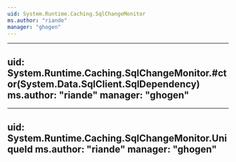 ```yaml
---
uid: System.Runtime.Caching.SqlChangeMonitor
ms.author: "riande"
manager: "ghogen"
---
```


---
uid: System.Runtime.Caching.SqlChangeMonitor.#ctor(System.Data.SqlClient.SqlDependency)
ms.author: "riande"
manager: "ghogen"
---

---
uid: System.Runtime.Caching.SqlChangeMonitor.UniqueId
ms.author: "riande"
manager: "ghogen"
---
